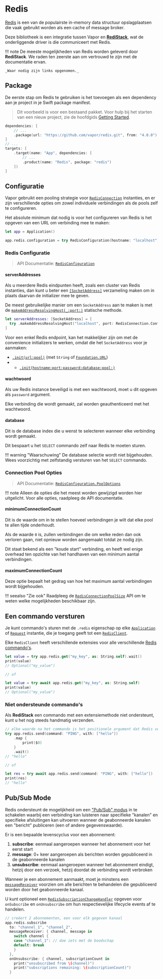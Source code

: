 # Redis

[Redis](https://redis.io/) is een van de populairste in-memory data structuur opslagplaatsen die vaak gebruikt worden als een cache of message broker.

Deze bibliotheek is een integratie tussen Vapor en [**RediStack**](https://gitlab.com/mordil/redistack), wat de onderliggende driver is die communiceert met Redis.

!!! note
    De meeste mogelijkheden van Redis worden geleverd door **RediStack**.
    We raden ten zeerste aan om vertrouwd te zijn met de documentatie ervan.
    
    _Waar nodig zijn links opgenomen._

## Package

De eerste stap om Redis te gebruiken is het toevoegen als een dependency aan je project in je Swift package manifest.

> Dit voorbeeld is voor een bestaand pakket. Voor hulp bij het starten van een nieuw project, zie de hoofdgids [Getting Started](../getting-started/hello-world.md).

```swift
dependencies: [
    // ...
    .package(url: "https://github.com/vapor/redis.git", from: "4.0.0")
]
// ...
targets: [
    .target(name: "App", dependencies: [
        // ...
        .product(name: "Redis", package: "redis")
    ])
]
```

## Configuratie

Vapor gebruikt een pooling strategie voor [`RedisConnection`](https://docs.redistack.info/Classes/RedisConnection.html) instanties, en er zijn verschillende opties om zowel individuele verbindingen als de pools zelf te configureren.

Het absolute minimum dat nodig is voor het configureren van Redis is het opgeven van een URL om verbinding mee te maken:

```swift
let app = Application()

app.redis.configuration = try RedisConfiguration(hostname: "localhost")
```

### Redis Configuratie

> API Documentatie: [`RedisConfiguration`](https://api.vapor.codes/redis/main/Redis/RedisConfiguration/)

#### serverAddresses

Als u meerdere Redis eindpunten heeft, zoals een cluster van Redis instanties, dan kunt u beter een [`[SocketAddress]`](https://apple.github.io/swift-nio/docs/current/NIOCore/Enums/SocketAddress.html#/s:3NIO13SocketAddressO04makeC13ResolvingHost_4portACSS_SitKFZ) verzameling maken om in plaats daarvan de initializer mee te geven.

De meest gebruikelijke manier om een `SocketAddress` aan te maken is met de [`makeAddressResolvingHost(_:port:)`](https://apple.github.io/swift-nio/docs/current/NIOCore/Enums/SocketAddress.html#/s:3NIO13SocketAddressO04makeC13ResolvingHost_4portACSS_SitKFZ) statische methode.

```swift
let serverAddresses: [SocketAddress] = [
  try .makeAddressResolvingHost("localhost", port: RedisConnection.Configuration.defaultPort)
]
```

Voor een enkel Redis endpoint, kan het makkelijker zijn om met de convenience initializers te werken, omdat die het `SocketAddress` voor je aanmaken:

- [`.init(url:pool)`](https://api.vapor.codes/redis/main/Redis/RedisConfiguration/#redisconfiguration.init(url:pool:)) (met `String` of [`Foundation.URL`](https://developer.apple.com/documentation/foundation/url))
- - [`.init(hostname:port:password:database:pool:)`](https://api.vapor.codes/redis/main/Redis/RedisConfiguration/#redisconfiguration.init(hostname:port:password:database:pool:))

#### wachtwoord

Als uw Redis instance beveiligd is met een wachtwoord, moet u dit opgeven als `password` argument.

Elke verbinding die wordt gemaakt, zal worden geauthenticeerd met het wachtwoord.

#### database

Dit is de database index die u wenst te selecteren wanneer elke verbinding wordt gemaakt.

Dit bespaart u het `SELECT` commando zelf naar Redis te moeten sturen.

!!! warning "Waarschuwing"
    De database selectie wordt niet bijgehouden. Wees voorzichtig met zelfstandig versturen van het `SELECT` commando.

### Connection Pool Opties

> API Documentatie: [`RedisConfiguration.PoolOptions`](https://api.vapor.codes/redis/main/Redis/RedisConfiguration_PoolOptions/)

!!! note
    Alleen de opties die het meest worden gewijzigd worden hier uitgelicht. Voor alle opties, raadpleeg de API documentatie.

#### minimumConnectionCount

Dit is de waarde om in te stellen hoeveel verbindingen je wilt dat elke pool te allen tijde onderhoudt.

Als de waarde `0` is, zullen verbindingen die om welke reden dan ook verloren gaan, niet opnieuw worden aangemaakt totdat ze nodig zijn.

Dit staat bekend als een "koude start" verbinding, en heeft wel enige overhead ten opzichte van het handhaven van een minimum aantal verbindingen.

#### maximumConnectionCount

Deze optie bepaalt het gedrag van hoe het maximum aantal verbindingen wordt bijgehouden.

!!! seealso "Zie ook"
    Raadpleeg de [`RedisConnectionPoolSize`](https://docs.redistack.info/Enums/RedisConnectionPoolSize.html) API om te weten welke mogelijkheden beschikbaar zijn.

## Een commando versturen

Je kunt commando's sturen met de `.redis` eigenschap op elke [`Application`](https://api.vapor.codes/vapor/main/Vapor/Application/) of [`Request`](https://api.vapor.codes/vapor/main/Vapor/Request/) instantie, die je toegang geeft tot een [`RedisClient`](https://docs.redistack.info/Protocols/RedisClient.html).

Elke `RedisClient` heeft verschillende extensies voor alle verschillende [Redis commando's](https://redis.io/commands).

```swift
let value = try app.redis.get("my_key", as: String.self).wait()
print(value)
// Optional("my_value")

// of

let value = try await app.redis.get("my_key", as: String.self)
print(value)
// Optional("my_value")
```

### Niet ondersteunde commando's

Als **RediStack** een commando met een extensiemethode niet ondersteunt, kunt u het nog steeds handmatig verzenden.

```swift
// elke waarde na het commando is het positionele argument dat Redis verwacht
try app.redis.send(command: "PING", with: ["hello"])
    .map {
        print($0)
    }
    .wait()
// "hello"

// of

let res = try await app.redis.send(command: "PING", with: ["hello"])
print(res)
// "hello"
```

## Pub/Sub Mode

Redis ondersteunt de mogelijkheid om een ["Pub/Sub" modus](https://redis.io/topics/pubsub) in te schakelen waarbij een verbinding kan luisteren naar specifieke "kanalen" en specifieke afsluitingen kan uitvoeren wanneer de geabonneerde kanalen een "bericht" publiceren (een of andere gegevenswaarde).

Er is een bepaalde levenscyclus voor een abonnement:

1. **subscribe**: eenmaal aangeroepen wanneer het abonnement voor het eerst start
1. **message**: 0+ keer aangeroepen als berichten worden gepubliceerd in de geabonneerde kanalen
1. **unsubscribe**: eenmaal aangeroepen wanneer het abonnement eindigt, hetzij door een verzoek, hetzij doordat de verbinding wordt verbroken

Wanneer je een abonnement aanmaakt, moet je minstens een [`messageReceiver`](https://docs.redistack.info/Typealiases.html#/s:9RediStack32RedisSubscriptionMessageReceiver) voorzien om alle berichten te behandelen die gepubliceerd worden door het geabonneerde kanaal.

U kunt optioneel een [`RedisSubscriptionChangeHandler`](https://docs.redistack.info/Typealiases.html#/s:9RediStack30RedisSubscriptionChangeHandlera) opgeven voor `onSubscribe` en `onUnsubscribe` om hun respectievelijke lifecycle events af te handelen.

```swift
// creëert 2 abonnementen, een voor elk gegeven kanaal
app.redis.subscribe
  to: "channel_1", "channel_2",
  messageReceiver: { channel, message in
    switch channel {
    case "channel_1": // doe iets met de boodschap
    default: break
    }
  },
  onUnsubscribe: { channel, subscriptionCount in
    print("unsubscribed from \(channel)")
    print("subscriptions remaining: \(subscriptionCount)")
  }
```
